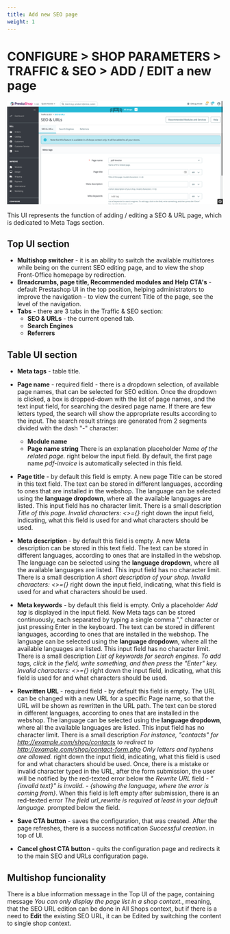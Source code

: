 ```yaml
---
title: Add new SEO page
weight: 1
---
```

# CONFIGURE > SHOP PARAMETERS > TRAFFIC & SEO > ADD / EDIT a new page

![Add / Edit new SEO page](static/img/SEO_and_URLs_configure.png)

This UI represents the function of adding / editing a SEO & URL page, which is dedicated to Meta Tags section.

## Top UI section

- **Multishop switcher** - it is an ability to switch the available multistores while being on the current SEO editing page, and to view the shop Front-Office homepage by redirection.
- **Breadcrumbs, page title, Recommended modules and Help CTA's** - default Prestashop UI in the top position, helping administrators to improve the navigation - to view the current Title of the page, see the level of the navigation.
- **Tabs** - there are 3 tabs in the Traffic & SEO section:
  - **SEO & URLs** - the current opened tab.
  - **Search Engines** 
  - **Referrers**

## Table UI section

- **Meta tags** - table title.
- **Page name** - required field - there is a dropdown selection, of available page names, that can be selected for SEO edition. Once the dropdown is clicked, a box is dropped-down with the list of page names, and the text input field, for searching the desired page name. If there are few letters typed, the search will show the appropriate results according to the input. The search result strings are generated from 2 segments divided with the dash "-" character:
  - **Module name**
  - **Page name string**
There is an explanation placeholder _Name of the related page._ right below the input field. By default, the first page name _pdf-invoice_ is automatically selected in this field.
- **Page title** - by default this field is empty. A new page Title can be stored in this text field. The text can be stored in different languages, according to ones that are installed in the webshop. The language can be selected using the **language dropdown**, where all the available languages are listed. This input field has no character limit. There is a small description _Title of this page. Invalid characters: <>={}_ right down the input field, indicating, what this field is used for and what characters should be used.
- **Meta description** - by default this field is empty. A new Meta description can be stored in this text field. The text can be stored in different languages, according to ones that are installed in the webshop. The language can be selected using the **language dropdown**, where all the available languages are listed. This input field has no character limit. There is a small description _A short description of your shop. Invalid characters: <>={}_ right down the input field, indicating, what this field is used for and what characters should be used.
- **Meta keywords** - by default this field is empty. Only a placeholder _Add tag_ is displayed in the input field. New Meta tags can be stored continuously, each separated by typing a single comma "," character or just pressing Enter in the keyboard. The text can be stored in different languages, according to ones that are installed in the webshop. The language can be selected using the **language dropdown**, where all the available languages are listed. This input field has no character limit. There is a small description _List of keywords for search engines. To add tags, click in the field, write something, and then press the "Enter" key. Invalid characters: <>={}_ right down the input field, indicating, what this field is used for and what characters should be used.
- **Rewritten URL** - required field - by default this field is empty. The URL can be changed with a new URL for a specific Page name, so that the URL will be shown as rewritten in the URL path. The text can be stored in different languages, according to ones that are installed in the webshop. The language can be selected using the **language dropdown**, where all the available languages are listed. This input field has no character limit. There is a small description _For instance, "contacts" for http://example.com/shop/contacts to redirect to http://example.com/shop/contact-form.php Only letters and hyphens are allowed._ right down the input field, indicating, what this field is used for and what characters should be used. Once, there is a mistake or invalid character typed in the URL, after the form submission, the user will be notified by the red-texted error below the _Rewrite URL_ field - _"{invalid text}" is invalid. - {showing the language, where the error is coming from}_. When this field is left empty after submission, there is an red-texted error _The field url_rewrite is required at least in your default language._ prompted below the field.

- **Save CTA button** - saves the configuration, that was created. After the page refreshes, there is a success notification _Successful creation._ in top of UI.
- **Cancel ghost CTA button** - quits the configuration page and redirects it to the main SEO and URLs configuration page.

## Multishop funcionality

There is a blue information message in the Top UI of the page, containing message _You can only display the page list in a shop context._, meaning, that the SEO URL edition can be done in All Shops context, but if there is a need to **Edit** the existing SEO URL, it can be Edited by switching the content to single shop context. 
